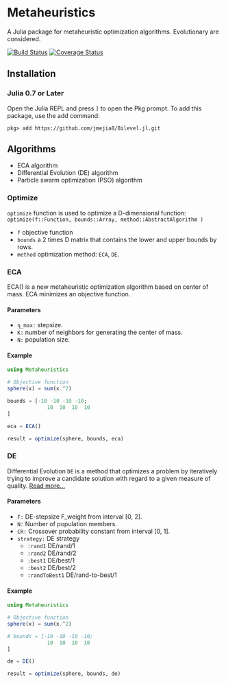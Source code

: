 # Metaheuristics

A Julia package for metaheuristic optimization algorithms. Evolutionary are considered.

[![Build Status](https://travis-ci.org/jmejia8/Metaheuristics.jl.svg?branch=master)](https://travis-ci.org/jmejia8/Metaheuristics.jl)
[![Coverage Status](https://coveralls.io/repos/github/jmejia8/Metaheuristics.jl/badge.svg?branch=master)](https://coveralls.io/github/jmejia8/Metaheuristics.jl?branch=master)

## Installation

### Julia 0.7 or Later

Open the Julia REPL and press `]` to open the Pkg prompt. To add this package, use the add command:
```
pkg> add https://github.com/jmejia8/Bilevel.jl.git
```

## Algorithms

- ECA algorithm
- Differential Evolution (DE) algorithm
- Particle swarm optimization (PSO) algorithm

### Optimize

`optimize` function is used to optimize a D-dimensional function: `optimize(f::Function, bounds::Array, method::AbstractAlgorithm )`

- `f` objective function
- `bounds` a 2 times D matrix that contains the lower and upper bounds by rows.
- `method` optimization method: `ECA`, `DE`.

### ECA

ECA() is a new metaheuristic optimization algorithm based on center of mass. ECA minimizes an objective function.

#### Parameters
- `η_max:` stepsize.
- `K:` number of neighbors for generating the center of mass.
- `N:` population size.

#### Example
```julia
using Metaheuristics

# Objective function
sphere(x) = sum(x.^2)

bounds = [-10 -10 -10 -10;
             10  10  10  10
]

eca = ECA()

result = optimize(sphere, bounds, eca)

```

### DE
Differential Evolution `DE` is a method that optimizes a problem by iteratively trying to improve a candidate solution with regard to a given measure of quality. [Read more...](https://en.wikipedia.org/wiki/Differential_evolution)

#### Parameters
- `F:` DE-stepsize F_weight from interval [0, 2].
- `N:` Number of population members.
- `CR:` Crossover probability constant from interval [0, 1].
- `strategy:` DE strategy
	- `:rand1` DE/rand/1
	- `:rand2` DE/rand/2             
	- `:best1` DE/best/1             
	- `:best2` DE/best/2             
	- `:randToBest1` DE/rand-to-best/1             

#### Example

```julia
using Metaheuristics

# Objective function
sphere(x) = sum(x.^2)

# bounds = [-10 -10 -10 -10;
             10  10  10  10
]

de = DE()

result = optimize(sphere, bounds, de)

```


<!-- ### PSO
Particle swarm optimization is a population based stochastic optimization technique developed by Dr. Eberhart and Dr. Kennedy  in 1995, inspired by social behavior of bird flocking or fish schooling. [Read more...](https://en.wikipedia.org/wiki/Particle_swarm_optimization)

#### Parameters
- **func:** objective function.
- **D:** dimension.
- **N:** Number of population members.
- **C1, C2**  learning factors (C1 = C2 = 2).
- **ω:** Inertia weight used for balancing the global search.
- **max_evals:** number evaluations.
- **termination:** criteria function for algorithm termination.
- **showResults:** show details of fitness population values.
- **limits:** bounds for variables.

#### Example

```julia
using Metaheuristics

# Objective function
sphere(x) = sum(x.^2)

# Dimension
D = 10

result, fitness = pso(sphere, D; limits=(-10, 10))

``` -->